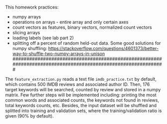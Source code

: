 This homework practices:
* numpy arrays
* operations on arrays - entire array and only certain axes
* count vectors as features, binary vectors, normalized count vectors
* slicing arrays
* loading labels (see lab part 2)
* splitting off a percent of random held-out data. Some good solutions for numpy shuffling:
https://stackoverflow.com/questions/4601373/better-way-to-shuffle-two-numpy-arrays-in-unison
#############################################################################################################

The `feature_extraction.py` reads a text file `imdb_practice.txt` by default, which contains 500 IMDB reviews and associated author ID. Then, 176 target keywords will be searched, counted by review and stored in a numpy matrix. 
Few further steps will be implemented including: printing the most common words and associated counts, the keywords not found in reviews, total keywords counts, etc. 
Besides, the input dataset will be shuffled and splitted into training and validation sets, where the training/validation ratio is given (90% by default). 
